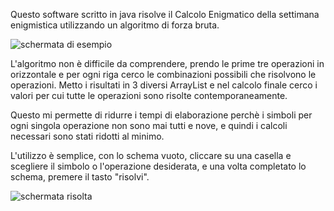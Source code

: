 Questo software scritto in java risolve il Calcolo Enigmatico della settimana enigmistica utilizzando un algoritmo di forza bruta.

![schermata di esempio](https://github.com/user-attachments/assets/4e5836c3-b750-4a94-a993-f14b1f0b160b)

L'algoritmo non è difficile da comprendere, prendo le prime tre operazioni in orizzontale e per ogni riga cerco le combinazioni possibili che risolvono le operazioni.
Metto i risultati in 3 diversi ArrayList e nel calcolo finale cerco i valori per cui tutte le operazioni sono risolte contemporaneamente.

Questo mi permette di ridurre i tempi di elaborazione perchè i simboli per ogni singola operazione non sono mai tutti e nove, e quindi i calcoli necessari sono stati ridotti al minimo.

L'utilizzo è semplice, con lo schema vuoto, cliccare su una casella e scegliere il simbolo o l'operazione desiderata, e una volta completato lo schema, premere il tasto "risolvi".

![schermata risolta](https://github.com/user-attachments/assets/3781bb0b-d5ae-4e5d-8070-f22e8e82a1e6)
